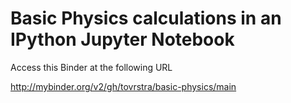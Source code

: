 # Basic Physics calculations in an IPython Jupyter Notebook

Access this Binder at the following URL

http://mybinder.org/v2/gh/tovrstra/basic-physics/main
